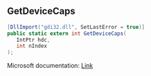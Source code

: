 ## GetDeviceCaps

```csharp
[DllImport("gdi32.dll", SetLastError = true)]
public static extern int GetDeviceCaps(
   IntPtr hdc,
   int nIndex
);
```

Microsoft documentation: [Link](https://docs.microsoft.com/en-us/windows/win32/api/wingdi/nf-wingdi-getdevicecaps)
